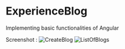# ExperienceBlog
Implementing basic functionalities of Angular 

Screenshot :
![CreateBlog](https://user-images.githubusercontent.com/69809763/142658749-e313b44a-de42-4145-b1c7-6cee49549644.PNG)
![ListOfBlogs](https://user-images.githubusercontent.com/69809763/142658767-ef1867aa-3bb9-41a0-921a-44ac09dae42a.PNG)
